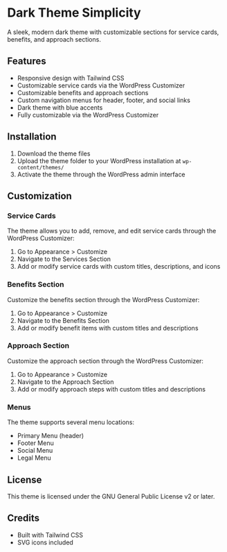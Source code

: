 # Dark Theme Simplicity

A sleek, modern dark theme with customizable sections for service cards, benefits, and approach sections.

## Features

- Responsive design with Tailwind CSS
- Customizable service cards via the WordPress Customizer
- Customizable benefits and approach sections
- Custom navigation menus for header, footer, and social links
- Dark theme with blue accents
- Fully customizable via the WordPress Customizer

## Installation

1. Download the theme files
2. Upload the theme folder to your WordPress installation at `wp-content/themes/`
3. Activate the theme through the WordPress admin interface

## Customization

### Service Cards

The theme allows you to add, remove, and edit service cards through the WordPress Customizer:

1. Go to Appearance > Customize
2. Navigate to the Services Section
3. Add or modify service cards with custom titles, descriptions, and icons

### Benefits Section

Customize the benefits section through the WordPress Customizer:

1. Go to Appearance > Customize
2. Navigate to the Benefits Section
3. Add or modify benefit items with custom titles and descriptions

### Approach Section

Customize the approach section through the WordPress Customizer:

1. Go to Appearance > Customize
2. Navigate to the Approach Section
3. Add or modify approach steps with custom titles and descriptions

### Menus

The theme supports several menu locations:

- Primary Menu (header)
- Footer Menu
- Social Menu
- Legal Menu

## License

This theme is licensed under the GNU General Public License v2 or later.

## Credits

- Built with Tailwind CSS
- SVG icons included

